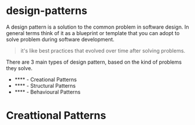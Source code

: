 # design-patterns

A design pattern is a solution to the common problem in software design. In general terms think of it as a blueprint or template that you can adopt to solve problem during software development.

> it's like best practices that evolved over time after solving problems.

There are 3 main types of design pattern, based on the kind of problems they solve.

 - **** - Creational Patterns
 - **** - Structural Patterns
 - **** - Behavioural Patterns

# Creattional Patterns
